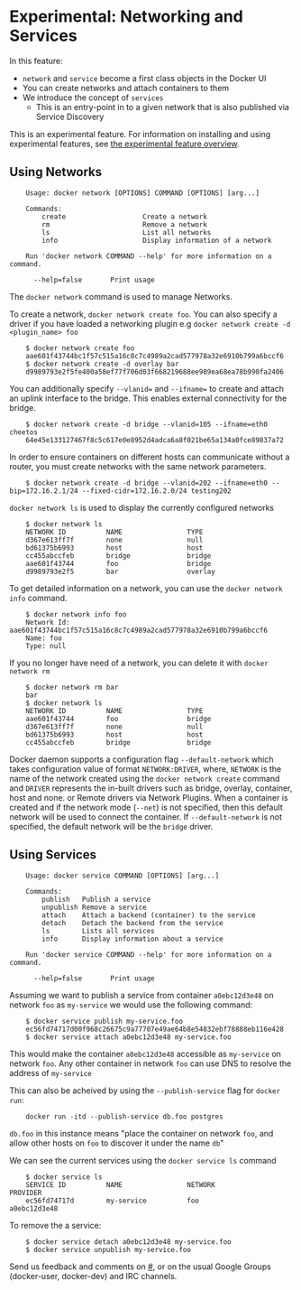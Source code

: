 # Experimental: Networking and Services

In this feature:

- `network` and `service` become a first class objects in the Docker UI
- You can create networks and attach containers to them
- We introduce the concept of `services`
  - This is an entry-point in to a given network that is also published via Service Discovery

This is an experimental feature. For information on installing and using experimental features, see [the experimental feature overview](experimental.md).

## Using Networks

        Usage: docker network [OPTIONS] COMMAND [OPTIONS] [arg...]

        Commands:
            create                   Create a network
            rm                       Remove a network
            ls                       List all networks
            info                     Display information of a network

        Run 'docker network COMMAND --help' for more information on a command.

          --help=false       Print usage

The `docker network` command is used to manage Networks.

To create a network, `docker network create foo`. You can also specify a driver
if you have loaded a networking plugin e.g `docker network create -d <plugin_name> foo`

        $ docker network create foo
        aae601f43744bc1f57c515a16c8c7c4989a2cad577978a32e6910b799a6bccf6
        $ docker network create -d overlay bar
        d9989793e2f5fe400a58ef77f706d03f668219688ee989ea68ea78b990fa2406

You can additionally specify `--vlanid=` and `--ifname=` to create and attach an
uplink interface to the bridge.  This enables external connectivity for the bridge.

        $ docker network create -d bridge --vlanid=105 --ifname=eth0 cheetos
        64e45e133127467f8c5c617e0e8952d4adca6a8f021be65a134a0fce89837a72

In order to ensure containers on different hosts can communicate without a router, you must
create networks with the same network parameters.  

        $ docker network create -d bridge --vlanid=202 --ifname=eth0 --bip=172.16.2.1/24 --fixed-cidr=172.16.2.0/24 testing202


`docker network ls` is used to display the currently configured networks

        $ docker network ls
        NETWORK ID          NAME                TYPE
        d367e613ff7f        none                null
        bd61375b6993        host                host
        cc455abccfeb        bridge              bridge
        aae601f43744        foo                 bridge
        d9989793e2f5        bar                 overlay

To get detailed information on a network, you can use the `docker network info`
command.

        $ docker network info foo
        Network Id: aae601f43744bc1f57c515a16c8c7c4989a2cad577978a32e6910b799a6bccf6
        Name: foo
        Type: null

If you no longer have need of a network, you can delete it with `docker network rm`

        $ docker network rm bar
        bar
        $ docker network ls
        NETWORK ID          NAME                TYPE
        aae601f43744        foo                 bridge
        d367e613ff7f        none                null
        bd61375b6993        host                host
        cc455abccfeb        bridge              bridge

Docker daemon supports a configuration flag `--default-network` which takes configuration value of format `NETWORK:DRIVER`, where,
`NETWORK` is the name of the network created using the `docker network create` command and
`DRIVER` represents the in-built drivers such as bridge, overlay, container, host and none. or Remote drivers via Network Plugins.
When a container is created and if the network mode (`--net`) is not specified, then this default network will be used to connect
the container. If `--default-network` is not specified, the default network will be the `bridge` driver.

## Using Services

        Usage: docker service COMMAND [OPTIONS] [arg...]

        Commands:
            publish   Publish a service
            unpublish Remove a service
            attach    Attach a backend (container) to the service
            detach    Detach the backend from the service
            ls        Lists all services
            info      Display information about a service

        Run 'docker service COMMAND --help' for more information on a command.

          --help=false       Print usage

Assuming we want to publish a service from container `a0ebc12d3e48` on network `foo` as `my-service` we would use the following command:

        $ docker service publish my-service.foo
        ec56fd74717d00f968c26675c9a77707e49ae64b8e54832ebf78888eb116e428
        $ docker service attach a0ebc12d3e48 my-service.foo

This would make the container `a0ebc12d3e48` accessible as `my-service` on network `foo`. Any other container in network `foo` can use DNS to resolve the address of `my-service`

This can also be acheived by using the `--publish-service` flag for `docker run`:

        docker run -itd --publish-service db.foo postgres

`db.foo` in this instance means "place the container on network `foo`, and allow other hosts on `foo` to discover it under the name `db`"

We can see the current services using the `docker service ls` command

        $ docker service ls
        SERVICE ID          NAME                NETWORK             PROVIDER
        ec56fd74717d        my-service          foo                 a0ebc12d3e48

To remove the a service:

        $ docker service detach a0ebc12d3e48 my-service.foo
        $ docker service unpublish my-service.foo

Send us feedback and comments on [#](https://github.com/docker/docker/issues/?),
or on the usual Google Groups (docker-user, docker-dev) and IRC channels.
